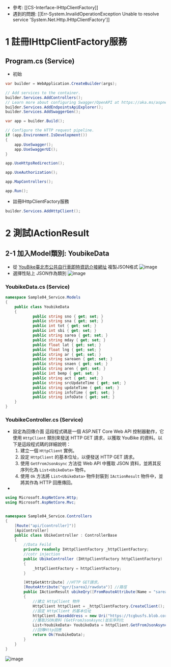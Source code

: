 - 參考: 
	  [[CS-Interface-IHttpClientFactory]]
- 遇到的問題: 
	  [[Err-System.InvalidOperationException Unable to resolve service 'System.Net.Http.IHttpClientFactory']]
# 1 註冊IHttpClientFactory服務
## Program.cs (Service)
- 初始
```cs
var builder = WebApplication.CreateBuilder(args);

// Add services to the container.
builder.Services.AddControllers();
// Learn more about configuring Swagger/OpenAPI at https://aka.ms/aspnetcore/swashbuckle
builder.Services.AddEndpointsApiExplorer();
builder.Services.AddSwaggerGen();

var app = builder.Build();

// Configure the HTTP request pipeline.
if (app.Environment.IsDevelopment())
{
    app.UseSwagger();
    app.UseSwaggerUI();
}

app.UseHttpsRedirection();

app.UseAuthorization();

app.MapControllers();

app.Run();

```
- 註冊IHttpClientFactory服務
```CS
builder.Services.AddHttpClient();
```

# 2 測試IActionResult
## 2-1 加入Model類別: YoubikeData
- 從 [YouBike臺北市公共自行車即時資訊介接網址](https://tcgbusfs.blob.core.windows.net/dotapp/youbike/v2/youbike_immediate.json) 複製JSON格式
![image](https://github.com/Riley-Shu/WebForSearchingYoubike/blob/master/Note/image/02_2-1_1.png)
- 選擇性貼上 JSON作為類別
![image](https://github.com/Riley-Shu/WebForSearchingYoubike/blob/master/Note/image/02_2-1_2.png)
### YoubikeData.cs (Service)
```cs
namespace Sample04_Service.Models
{
    public class YoubikeData
    {
            public string sno { get; set; }
            public string sna { get; set; }
            public int tot { get; set; }
            public int sbi { get; set; }
            public string sarea { get; set; }
            public string mday { get; set; }
            public float lat { get; set; }
            public float lng { get; set; }
            public string ar { get; set; }
            public string sareaen { get; set; }
            public string snaen { get; set; }
            public string aren { get; set; }
            public int bemp { get; set; }
            public string act { get; set; }
            public string srcUpdateTime { get; set; }
            public string updateTime { get; set; }
            public string infoTime { get; set; }
            public string infoDate { get; set; }
    }
}
```

### YoubikeController.cs (Service)
- 設定為回傳介面
	這段程式碼是一個 ASP.NET Core Web API 控制器動作，它使用 `HttpClient` 類別來發送 HTTP GET 請求，以獲取 YouBike 的資料。以下是這段程式碼的詳細說明：
	1. 建立一個 `HttpClient` 實例。
	2. 設定 `HttpClient` 的基本位址，以便發送 HTTP GET 請求。
	3. 使用 `GetFromJsonAsync` 方法從 Web API 中獲取 JSON 資料，並將其反序列化為 `List<UbikeData>` 物件。
	4. 使用 `Ok` 方法將 `List<UbikeData>` 物件封裝到 `IActionResult` 物件中，並將其作為 HTTP 回應傳回。
- 
```cs
using Microsoft.AspNetCore.Http;
using Microsoft.AspNetCore.Mvc;


namespace Sample04_Service.Controllers
{
    [Route("api/[controller]")]
    [ApiController]
    public class UbikeController : ControllerBase
    {
        //Data Feild
        private readonly IHttpClientFactory _httpClientFactory;
        //cotr injection
        public UbikeController (IHttpClientFactory httpClientFactory)
        {
            _httpClientFactory = httpClientFactory;
        }

        [HttpGetAttribute] //HTTP GET請求。
        [RouteAttribute("qyr/{sarea}/rawdata")] //路徑
        public IActionResult ubikeQry([FromRouteAttribute(Name = "sarea"))
        {
            //建立 HttpClient 物件
            HttpClient httpClient = _httpClientFactory.CreateClient();
            //設定 HttpClient 的基本位址
            httpClient.BaseAddress = new Uri("https://tcgbusfs.blob.core.windows.net/dotapp/youbike/v2/youbike_immediate.json");
            //獲取JSON資料 (GetFromJsonAsync)並反序列化
            List<YoubikeData> YoubikeData = httpClient.GetFromJsonAsync <List< YoubikeData>> ("").GetAwaiter().GetResult();
            //回傳Http回應
            return Ok(YoubikeData);
        }
    }
}

```

![image](https://github.com/Riley-Shu/WebForSearchingYoubike/blob/master/Note/image/02_2-1_3.png)

